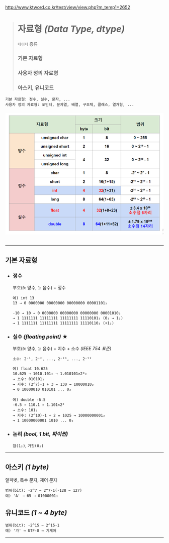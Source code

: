 http://www.ktword.co.kr/test/view/view.php?m_temp1=2652
># 자료형 *(Data Type, dtype)*
>`데이터` 종류
>
>### 기본 자료형
>### 사용자 정의 자료형
>### 아스키, 유니코드
```
기본 자료형: 정수, 실수, 문자, ...
사용자 정의 자료형: 포인터, 문자열, 배열, 구조체, 클래스, 열거형, ...
```
###### <img src = 'img/자료형.png'>

---

## 기본 자료형

+ ### 정수
  부호(`0`: 양수, `1`: 음수) + 정수 
  ```
  예) int 13
  13 → 0 0000000 00000000 00000000 00001101₂
  
  -10 → 10 → 0 0000000 00000000 00000000 00001010₂
  → 1 1111111 11111111 11111111 11110101₂ (0₂ → 1₂)
  → 1 1111111 11111111 11111111 11110110₂ (+1₂)
  ```

+ ### 실수 *(floating point)* ★
  부호(`0`: 양수, `1`: 음수) + 지수 + 소수 *(IEEE 754 표준)*
  ```
  소수: 2⁻¹, 2⁻², ..., 2⁻²³, ..., 2⁻⁵²
  ```
  ```
  예) float 10.625
  10.625 → 1010.101₂ → 1.010101×2³₂
  → 소수: 010101₂ 
  → 지수: (2^7)-1 + 3 = 130 → 10000010₂
  → 0 10000010 010101 ... 0₂
  
  예) double -6.5 
  -6.5 → 110.1 → 1.101×2²
  → 소수: 101₂
  → 지수: (2^10)-1 + 2 = 1025 → 10000000001₂
  → 1 10000000001 1010 ... 0₂
  ```

+ ### 논리 *(bool, 1 bit, 파이썬)*
  `참(1₂)`, `거짓(0₂)`

---

## 아스키 *(1 byte)*
알파벳, 특수 문자, 제어 문자
```
범위(bit): -2^7 ~ 2^7-1(-128 ~ 127)
예) 'A' → 65 → 01000001₂
```

## 유니코드 *(1 ~ 4 byte)*
```
범위(bit): -2^15 ~ 2^15-1 
예) '가' → UTF-8 → 기계어
```

---

